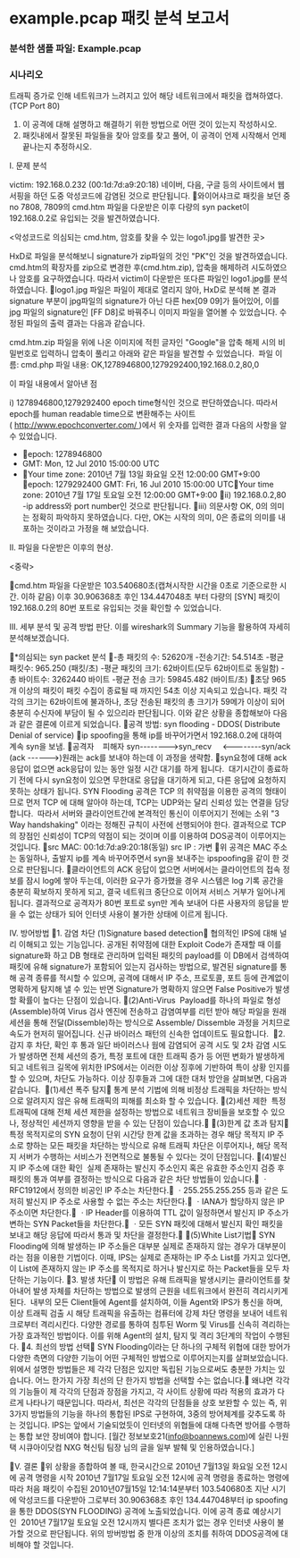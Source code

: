 # example.pcap 패킷 분석 보고서

### 분석한 샘플 파일: Example.pcap

### 시나리오
트래픽 증가로 인해 네트워크가 느려지고 있어 해당 네트워크에서 패킷을 캡쳐하였다. (TCP Port 80)

1. 이 공격에 대해 설명하고 해결하기 위한 방법으로 어떤 것이 있는지 작성하시오.
2. 패킷내에서 잘못된 파일들을 찾아 암호를 찾고 풀어, 이 공격이 언제 시작해서 언제 끝나는지 추정하시오.

I. 문제 분석

victim: 192.168.0.232 (00:1d:7d:a9:20:18)
네이버, 다음, 구글 등의 사이트에서 웹서핑을 하던 도중 악성코드에 감염된 것으로 판단됩니다. 와이어샤크로 패킷을 보던 중 no 7808, 7809의 cmd.htm 파일을 다운받은 이후 다량의 syn packet이 192.168.0.2로 유입되는 것을 발견하였습니다.

<악성코드로 의심되는 cmd.htm, 암호를 찾을 수 있는 logo1.jpg를 발견한 곳>

HxD로 파일을 분석해보니 signature가 zip파일의 것인 "PK"인 것을 발견하였습니다. cmd.htm의 확장자를 zip으로 변경한 후(cmd.htm.zip), 압축을 해제하려 시도하였으나 암호를 요구하였습니다. 따라서 victim이 다운받은 또다른 파일인 logo1.jpg를 분석하였습니다.
logo1.jpg 파일은 파일이 제대로 열리지 않아, HxD로 분석해 본 결과 signature 부분이 jpg파일의 signature가 아닌 다른 hex[09 09]가 들어있어, 이를 jpg 파일의 signature인 [FF D8]로 바꿔주니 이미지 파일을 열어볼 수 있었습니다. 수정된 파일의 출력 결과는 다음과 같습니다.

cmd.htm.zip 파일을 위에 나온 이미지에 적힌 글자인 "Google"을 압축 해제 시의 비밀번호로 입력하니 압축이 풀리고 아래와 같은 파일을 발견할 수 있었습니다. 
파일 이름: cmd.php
파일 내용: OK,1278946800,1279292400,192.168.0.2,80,0

이 파일 내용에서 알아낸 점

i) 1278946800,1279292400
epoch time형식인 것으로 판단하였습니다. 따라서 epoch를 human readable time으로 변환해주는 사이트( http://www.epochconverter.com/ )에서 위 숫자를 입력한 결과 다음의 사항을 알 수 있었습니다.
- epoch: 1278946800
- GMT: Mon, 12 Jul 2010 15:00:00 UTC
- Your time zone: 2010년 7월 13일 화요일 오전 12:00:00 GMT+9:00
epoch: 1279292400
GMT: Fri, 16 Jul 2010 15:00:00 UTCYour time zone: 2010년 7월 17일 토요일 오전 12:00:00 GMT+9:00
ii) 192.168.0.2,80
-ip address와 port number인 것으로 판단됩니다.
iii) 의문사항
OK, 0의 의미는 정확히 파악하지 못하였습니다. 다만, OK는 시작의 의미, 0은 종료의 의미를 내포하는 것이라고 가정을 해 보았습니다.

II. 파일을 다운받은 이후의 현상.

<중략>

cmd.htm 파일을 다운받은 103.540680초(캡쳐시작한 시간을 0초로 기준으로한 시간. 이하 같음) 이후 30.906368초 후인 134.447048초 부터 다량의 [SYN] 패킷이 192.168.0.2의 80번 포트로 유입되는 것을 확인할 수 있었습니다.

III. 세부 분석 및 공격 방법 판단.
이를 wireshark의 Summary 기능을 활용하여 자세히 분석해보겠습니다.

*의심되는 syn packet 분석
-총 패킷의 수: 52620개
-전송기간: 54.514초
-평균 패킷수: 965.250 (패킷/초)
-평균 패킷의 크기: 62바이트(모두 62바이트로 동일함)
-총 바이트수: 3262440 바이트
-평균 전송 크기: 59845.482 (바이트/초)
초당 965개 이상의 패킷이 패킷 수집이 종료될 때 까지인 54초 이상 지속되고 있습니다. 패킷 각각의 크기는 62바이트에 불과하나, 초당 전송된 패킷의 총 크기가 59메가 이상이 되어 충분히 수신자에 부담이 될 수 있으리라 판단됩니다.
이와 같은 상황을 종합해보아 다음과 같은 결론에 이르게 되었습니다.
공격 방법: syn flooding - DDOS( Distribute Denial of service)
ip spoofing을 통해 ip를 바꾸어가면서 192.168.0.2에 대하여 계속 syn을 보냄.
공격자    피해자
syn-------->syn_recv
    <--------syn/ack
(ack ------>)원래는 ack를 보내야 하는데 이 과정을 생략함.
syn요청에 대해 ack응답이 없으면 ack응답이 있는 동안 일정 시간 대기를 하게 됩니다. 
대기시간이 종료하기 전에 다시 syn요청이 있으면 무한대로 응답을 대기하게 되고, 다른 응답에 요청하지 못하는 상태가 됩니다.
SYN Flooding 공격은 TCP 의 취약점을 이용한 공격의 형태이므로 먼저 TCP 에 대해 알아야 하는데, TCP는 UDP와는 달리 신뢰성 있는 연결을 담당합니다. 
따라서 서버와 클라이언트간에 본격적인 통신이 이루어지기 전에는 소위 "3 Way handshaking" 이라는 정해진 규칙이 사전에 선행되어야 한다.
결과적으로 TCP의 장점인 신뢰성이 TCP의 약점이 되는 것이며 이를 이용하여 DOS공격이 이루어지는 것입니다.
src MAC: 00:1d:7d:a9:20:18(동일)
src IP : 가변
위 공격은 MAC 주소는 동일하나, 출발지 ip를 계속 바꾸어주면서 syn을 보내주는 ipspoofing을 같이 한 것으로 판단됩니다.
클라이언트의 ACK 응답이 없으면 서버에서는 클라이언트의 접속 정보를 잠시 log에 쌓아 두는데, 이러한 요구가 증가했을 경우 시스템은 log 기록 공간을 충분히 확보하지 못하게 되고, 결국 네트워크 중단으로 이어져 서비스 거부가 일어나게 됩니다.
결과적으로 공격자가 80번 포트로 syn만 계속 보내어 다른 사용자의 응답을 받을 수 없는 상태가 되어 인터넷 사용이 불가한 상태에 이르게 됩니다.


IV. 방어방법
1. 감염 차단
(1)Signature based detection 협의적인 IPS에 대해 널리 이해되고 있는 기능입니다. 공개된 취약점에 대한 Exploit Code가 존재할 때 이를 signature화 하고 DB 형태로 관리하며 입력된 패킷의 payload를 이 DB에서 검색하여 패킷에 유해 signature가 포함되어 있는지 검사하는 방법으로, 발견된 signature를 통해 공격 종류를 적시할 수 있으며, 공격에 대해서 IP 주소, 프로토콜, 포트 등에 관계없이 명확하게 탐지해 낼 수 있는 반면 Signature가 명확하지 않으면 False Positive가 발생할 확률이 높다는 단점이 있습니다.
(2)Anti-Virus 
Payload를 하나의 파일로 형성(Assemble)하여 Virus 검사 엔진에 전송하고 감염여부를 리턴 받아 해당 파일을 원래 세션을 통해 전달(Dissemble)하는 방식으로 Assemble/ Dissemble 과정을 거치므로 속도가 현저히 떨어집니다. 신규 바이러스 패턴의 신속한 업데이트도 필요합니다. 
2. 감지 후 차단, 확인 후 통과
일단 바이러스나 웜에 감염되어 공격 시도 및 2차 감염 시도가 발생하면 전체 세션의 증가, 특정 포트에 대한 트래픽 증가 등 어떤 변화가 발생하게 되고 네트워크 길목에 위치한 IPS에서는 이러한 이상 징후에 기반하여 특이 상황 인지를 할 수 있으며, 차단도 가능하다. 이상 징후들과 그에 대한 대처 방안을 살펴보면, 다음과 같습니다. 
(1)세션 폭주 탐지 통계 분석 기법에 의해 비정상 트래픽을 차단하는 방식으로 알려지지 않은 유해 트래픽의 피해를 최소화 할 수 있습니다.
(2)세션 제한 
특정 트래픽에 대해 전체 세션 제한을 설정하는 방법으로 네트워크 장비들을 보호할 수 있으나, 정상적인 세션까지 영향을 받을 수 있는 단점이 있습니다.
(3)한계 값 초과 탐지 특정 목적지로의 SYN 요청이 단위 시간당 한계 값을 초과하는 경우 해당 목적지 IP 주소로 향하는 모든 패킷을 차단하는 방식으로 유해 트래픽 차단은 이루어지나, 해당 목적지 서버가 수행하는 서비스가 전면적으로 불통될 수 있다는 것이 단점입니다.
(4)발신지 IP 주소에 대한 확인 
실제 존재하는 발신지 주소인지 혹은 유효한 주소인지 검증 후 패킷의 통과 여부를 결정하는 방식으로 다음과 같은 차단 방법들이 있습니다. ㆍRFC1912에서 정의한 비공인 IP 주소는 차단한다. ㆍ255.255.255.255 등과 같은 도저히 발신지 IP 주소로 사용할 수 없는 주소는 차단한다. ㆍIANA가 할당하지 않은 IP 주소이면 차단한다. ㆍIP Header를 이용하여 TTL 값이 일정하면서 발신지 IP 주소가 변하는 SYN Packet들을 차단한다. ㆍ모든 SYN 패킷에 대해서 발신지 확인 패킷을 보내고 해당 응답에 따라서 통과 및 차단을 결정한다.
(5)White List기법 SYN Flooding에 의해 발생하는 IP 주소들은 대부분 실제로 존재하지 않는 경우가 대부분이라는 점을 이용한 기법이다. 이때, IPS는 실제로 존재하는 IP 주소 List를 가지고 있다면, 이 List에 존재하지 않는 IP 주소를 목적지로 하거나 발신지로 하는 Packet들을 모두 차단하는 기능이다.
3. 발생 차단 이 방법은 유해 트래픽을 발생시키는 클라이언트를 찾아내어 발생 자체를 차단하는 방법으로 발생의 근원을 네트워크에서 완전히 격리시키게 된다. 
내부의 모든 Client들에 Agent를 설치하여, 이들 Agent와 IPS가 통신을 하며, 이상 트래픽 검출 시 해당 트래픽을 유출하는 컴퓨터에 강제 차단 명령을 보내어 네트워크로부터 격리시킨다. 다양한 경로를 통하여 침투된 Worm 및 Virus를 신속히 격리하는 가장 효과적인 방법이다. 이를 위해 Agent의 설치, 탐지 및 격리 3단계의 작업이 수행된다.
4. 최선의 방법 선택 SYN Flooding이라는 단 하나의 구체적 위협에 대한 방어가 다양한 측면의 다양한 기능이 어떤 구체적인 방법으로 이루어지는지를 살펴보았습니다. 위에서 설명한 방법들은 제 각각 단점은 있지만 독립된 기능으로써도 충분한 가치는 있습니다. 어느 한가지 가장 최선의 단 한가지 방법을 선택할 수는 없습니다. 왜냐면 각각의 기능들이 제 각각의 단점과 장점을 가지고, 각 사이트 상황에 따라 적용의 효과가 다르게 나타나기 때문입니다. 따라서, 최선은 각각의 단점들을 상호 보완할 수 있는 즉, 위 3가지 방법들의 기능을 하나의 통합된 IPS로 구현하여, 3중의 방어체계를 갖추도록 하는 것입니다. IPS는 앞에서 기술되었듯이 인터넷의 위협들에 대해 다측면 방어를 수행하는 통합 보안 장비여야 합니다.
[월간 정보보호21(info@boannews.com)에 실린 나원택 시큐아이닷컴 NXG 혁신팀 팀장 님의 글을 일부 발췌 및 인용하였습니다.]

V. 결론
위 상황을 종합하여 볼 때, 한국시간으로 2010년 7월13일 화요일 오전 12시에 공격 명령을 시작 2010년 7월17일 토요일 오전 12시에 공격 명령을 종료하는 명령에 따라 처음 패킷이 수집된 2010년07월15일 12:14:14분부터 103.540680초 지난 시기에 악성코드를 다운받아 그로부터 30.906368초 후인 134.447048부터 ip spoofing을 통한 DDOS(SYN FLOODING) 공격에 노출되었습니다. 이에 공격 종료 예상시기인  2010년 7월17일 토요일 오전 12시까지 별다른 조치가 없는 경우 인터넷 사용이 불가할 것으로 판단됩니다. 위의 방버방법 중 한개 이상의 조치를 취하여 DDOS공격에 대비해야 할 것입니다.